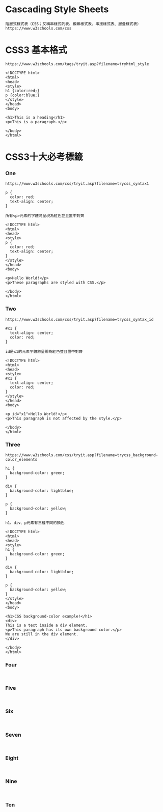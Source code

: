 # Cascading Style Sheets
```
階層式樣式表（CSS；又稱串樣式列表、級聯樣式表、串接樣式表、層疊樣式表）
https://www.w3schools.com/css
```
# CSS3 基本格式
```
https://www.w3schools.com/tags/tryit.asp?filename=tryhtml_style
```

```
<!DOCTYPE html>
<html>
<head>
<style>
h1 {color:red;}
p {color:blue;}
</style>
</head>
<body>

<h1>This is a heading</h1>
<p>This is a paragraph.</p>

</body>
</html>
```
# CSS3十大必考標籤
### One
```
https://www.w3schools.com/css/tryit.asp?filename=trycss_syntax1
```
```
p {
  color: red;
  text-align: center;
}

所有<p>元素的字體將呈現為紅色並且置中對齊
```
```
<!DOCTYPE html>
<html>
<head>
<style>
p {
  color: red;
  text-align: center;
} 
</style>
</head>
<body>

<p>Hello World!</p>
<p>These paragraphs are styled with CSS.</p>

</body>
</html>
```

### Two
```
https://www.w3schools.com/css/tryit.asp?filename=trycss_syntax_id
```
```
#x1 {
  text-align: center;
  color: red;
}

id是x1的元素字體將呈現為紅色並且置中對齊
```
```
<!DOCTYPE html>
<html>
<head>
<style>
#x1 {
  text-align: center;
  color: red;
}
</style>
</head>
<body>

<p id="x1">Hello World!</p>
<p>This paragraph is not affected by the style.</p>

</body>
</html>
```
### Three
```
https://www.w3schools.com/css/tryit.asp?filename=trycss_background-color_elements
```
```
h1 {
  background-color: green;
}

div {
  background-color: lightblue;
}

p {
  background-color: yellow;
}

h1、div、p元素有三種不同的顏色
```
```
<!DOCTYPE html>
<html>
<head>
<style>
h1 {
  background-color: green;
}

div {
  background-color: lightblue;
}

p {
  background-color: yellow;
}
</style>
</head>
<body>

<h1>CSS background-color example!</h1>
<div>
This is a text inside a div element.
<p>This paragraph has its own background color.</p>
We are still in the div element.
</div>

</body>
</html>
```
### Four
```

```
```

```
### Five
```

```
```

```
### Six
```

```
```

```
### Seven
```

```
```

```
### Eight
```

```
```

```
### Nine
```

```
```

```
### Ten
```

```
```

```
